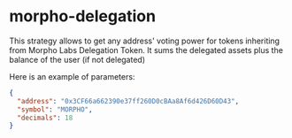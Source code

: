 # morpho-delegation

This strategy allows to get any address' voting power for tokens inheriting from Morpho Labs Delegation Token.
It sums the delegated assets plus the balance of the user (if not delegated)

Here is an example of parameters:

```json
{
  "address": "0x3CF66a662390e37ff260D0cBAa8Af6d426D60D43",
  "symbol": "MORPHO",
  "decimals": 18
}
```

